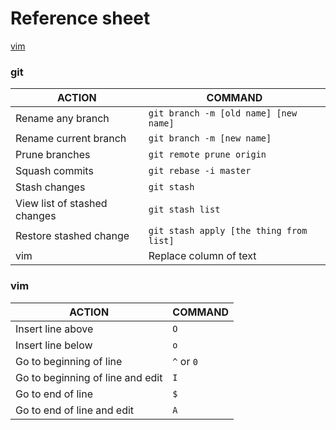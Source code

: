 # Reference sheet
[vim](#vim)

### git
| ACTION | COMMAND |
|--------|---------|
|Rename any branch|`git branch -m [old name] [new name]`|
|Rename current branch|`git branch -m [new name]`|
|Prune branches|`git remote prune origin`|
|Squash commits|`git rebase -i master`|
|Stash changes|`git stash`|
|View list of stashed changes|`git stash list`|
|Restore stashed change|`git stash apply [the thing from list]`|
|vim|Replace column of text|`Ctrl+V`<br>_Select text_<br>`Shift+i`<br>_Type your changes_<br>`Esc`|

### vim<a name="vim"></a>
| ACTION | COMMAND |
|--------|---------|
Insert line above|`O`|
Insert line below|`o`|
Go to beginning of line|`^` or `0`|
Go to beginning of line and edit|`I`|
Go to end of line|`$`|
Go to end of line and edit|`A`|
